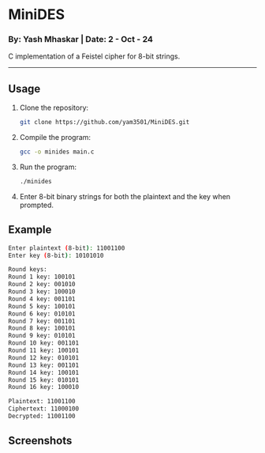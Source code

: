 # MiniDES

### By: Yash Mhaskar | Date: 2 - Oct - 24

C implementation of a Feistel cipher for 8-bit strings.

--------

## Usage

1. Clone the repository:
    ```bash
    git clone https://github.com/yam3501/MiniDES.git
    ```
2. Compile the program:
    ```bash
    gcc -o minides main.c
    ```
3. Run the program:
    ```bash
    ./minides
    ```
4. Enter 8-bit binary strings for both the plaintext and the key when prompted.

## Example
```bash
Enter plaintext (8-bit): 11001100
Enter key (8-bit): 10101010

Round keys:
Round 1 key: 100101
Round 2 key: 001010
Round 3 key: 100010
Round 4 key: 001101
Round 5 key: 100101
Round 6 key: 010101
Round 7 key: 001101
Round 8 key: 100101
Round 9 key: 010101
Round 10 key: 001101
Round 11 key: 100101
Round 12 key: 010101
Round 13 key: 001101
Round 14 key: 100101
Round 15 key: 010101
Round 16 key: 100010

Plaintext: 11001100
Ciphertext: 11000100
Decrypted: 11001100
```
## Screenshots

